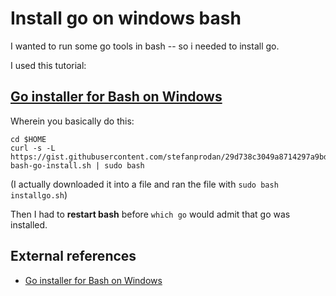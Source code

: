 # Install go on windows bash

I wanted to run some go tools in bash -- so i needed to install go.

I used this tutorial:

## [Go installer for Bash on Windows](https://stefanprodan.com/2016/golang-bash-on-windows-installer/)

Wherein you basically do this:

	cd $HOME
	curl -s -L https://gist.githubusercontent.com/stefanprodan/29d738c3049a8714297a9bdd8353f31c/raw/1f3ae2cf97cb2faff52a8a3d98f0b6415d86c810/win10-bash-go-install.sh | sudo bash

(I actually downloaded it into a file and ran the file with `sudo bash installgo.sh`)

Then I had to **restart bash** before `which go` would admit that go was installed.

## External references

* [Go installer for Bash on Windows](https://stefanprodan.com/2016/golang-bash-on-windows-installer/)